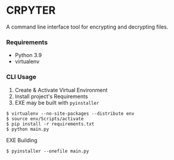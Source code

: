 # CRPYTER
A command line interface tool for encrypting and decrypting files.

### Requirements
- Python 3.9
- virtualenv

### CLI Usage
1. Create & Activate Virtual Environment
2. Install project's Requirements
3. EXE may be built with `pyinstaller`

~~~
$ virtualenv --no-site-packages --distribute env
$ source env/Scripts/activate
$ pip install -r requirements.txt
$ python main.py
~~~

EXE Building
~~~
$ pyinstaller --onefile main.py
~~~
